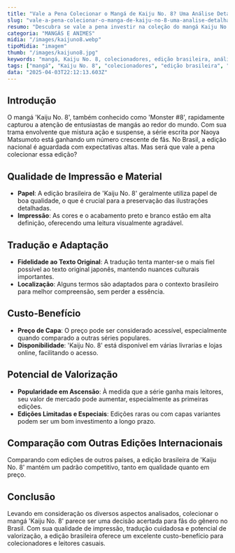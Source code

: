 ```yaml
---
title: "Vale a Pena Colecionar o Mangá de Kaiju No. 8? Uma Análise Detalhada da Edição Brasileira"
slug: "vale-a-pena-colecionar-o-manga-de-kaiju-no-8-uma-analise-detalhada-da-edicao-brasileira"
resumo: "Descubra se vale a pena investir na coleção do mangá Kaiju No. 8, uma série em crescimento de popularidade. Este artigo oferece uma análise profunda da edição brasileira, considerando aspectos como qualidade de impressão, tradução, custo-benefício e potencial de valorização."
categoria: "MANGÁS E ANIMES"
midia: "/images/kaijuno8.webp"
tipoMidia: "imagem"
thumb: "/images/kaijuno8.jpg"
keywords: "mangá, Kaiju No. 8, colecionadores, edição brasileira, análise, qualidade de impressão, tradução, valorização"
tags: ["mangá", "Kaiju No. 8", "colecionadores", "edição brasileira", "análise", "qualidade de impressão", "tradução", "valorização"]
data: "2025-04-03T22:12:13.603Z"
---
```


## Introdução
O mangá 'Kaiju No. 8', também conhecido como 'Monster #8', rapidamente capturou a atenção de entusiastas de mangás ao redor do mundo. Com sua trama envolvente que mistura ação e suspense, a série escrita por Naoya Matsumoto está ganhando um número crescente de fãs. No Brasil, a edição nacional é aguardada com expectativas altas. Mas será que vale a pena colecionar essa edição?

## Qualidade de Impressão e Material
- **Papel**: A edição brasileira de 'Kaiju No. 8' geralmente utiliza papel de boa qualidade, o que é crucial para a preservação das ilustrações detalhadas.
- **Impressão**: As cores e o acabamento preto e branco estão em alta definição, oferecendo uma leitura visualmente agradável.

## Tradução e Adaptação
- **Fidelidade ao Texto Original**: A tradução tenta manter-se o mais fiel possível ao texto original japonês, mantendo nuances culturais importantes.
- **Localização**: Alguns termos são adaptados para o contexto brasileiro para melhor compreensão, sem perder a essência.

## Custo-Benefício
- **Preço de Capa**: O preço pode ser considerado acessível, especialmente quando comparado a outras séries populares.
- **Disponibilidade**: 'Kaiju No. 8' está disponível em várias livrarias e lojas online, facilitando o acesso.

## Potencial de Valorização
- **Popularidade em Ascensão**: À medida que a série ganha mais leitores, seu valor de mercado pode aumentar, especialmente as primeiras edições.
- **Edições Limitadas e Especiais**: Edições raras ou com capas variantes podem ser um bom investimento a longo prazo.

## Comparação com Outras Edições Internacionais
Comparando com edições de outros países, a edição brasileira de 'Kaiju No. 8' mantém um padrão competitivo, tanto em qualidade quanto em preço.

## Conclusão
Levando em consideração os diversos aspectos analisados, colecionar o mangá 'Kaiju No. 8' parece ser uma decisão acertada para fãs do gênero no Brasil. Com sua qualidade de impressão, tradução cuidadosa e potencial de valorização, a edição brasileira oferece um excelente custo-benefício para colecionadores e leitores casuais.